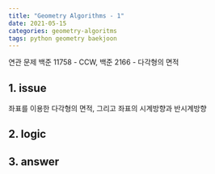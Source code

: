 ```yaml
---
title: "Geometry Algorithms - 1"
date: 2021-05-15
categories: geometry-algoritms
tags: python geometry baekjoon
---
```

연관 문제 백준 11758 - CCW, 백준 2166 - 다각형의 면적
## 1. issue
좌표를 이용한 다각형의 면적, 그리고 좌표의 시계방향과 반시계방향



## 2. logic



## 3. answer


